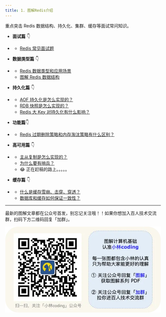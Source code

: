 ```yaml
---
title: 1. 图解Redis介绍
---
```


重点突击 Redis 数据结构、持久化、集群、缓存等面试常问知识。

- **面试篇** 👇

- - [Redis 常见面试题](https://xiaolincoding.com/redis/base/redis_interview.html)

- **数据类型篇** 👇

- - [Redis 数据类型和应用场景](https://xiaolincoding.com/redis/data_struct/command.html)
  - [图解 Redis 数据结构](https://xiaolincoding.com/redis/data_struct/data_struct.html)

- **持久化篇** 👇

- - [AOF 持久化是怎么实现的？](https://xiaolincoding.com/redis/storage/aof.html)
  - [RDB 快照是怎么实现的？](https://xiaolincoding.com/redis/storage/rdb.html)
  - [Redis 大 Key 对持久化有什么影响？](https://xiaolincoding.com/redis/storage/bigkey_aof_rdb.html)

- **功能篇**👇

- - [Redis 过期删除策略和内存淘汰策略有什么区别？](https://xiaolincoding.com/redis/module/strategy.html)

- **高可用篇** 👇

- - [主从复制是怎么实现的？](https://xiaolincoding.com/redis/cluster/master_slave_replication.html)
  - [为什么要有哨兵？](https://xiaolincoding.com/redis/cluster/sentinel.html)
  - 😂 正在赶稿的路上。。。。。

- **缓存篇** 👇

- - [什么是缓存雪崩、击穿、穿透？](https://xiaolincoding.com/redis/cluster/cache_problem.html)
  - [数据库和缓存如何保证一致性？](https://xiaolincoding.com/redis/architecture/mysql_redis_consistency.html)

------

最新的图解文章都在公众号首发，别忘记关注哦！！如果你想加入百人技术交流群，扫码下方二维码回复「加群」。

![img](https://raw.githubusercontent.com/huamus/picture-bed/main/img202307020659368.png)